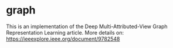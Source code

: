 # graph
This is an implementation of the Deep Multi-Attributed-View Graph Representation Learning article.
More details on: https://ieeexplore.ieee.org/document/9782548
